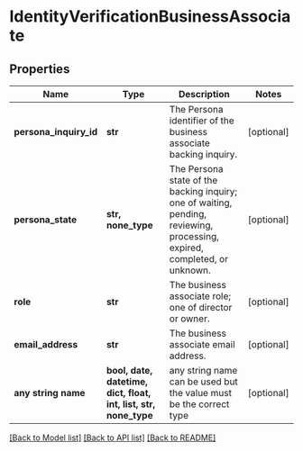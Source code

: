 # IdentityVerificationBusinessAssociate


## Properties
Name | Type | Description | Notes
------------ | ------------- | ------------- | -------------
**persona_inquiry_id** | **str** | The Persona identifier of the business associate backing inquiry. | [optional] 
**persona_state** | **str, none_type** | The Persona state of the backing inquiry; one of waiting, pending, reviewing, processing, expired, completed, or unknown. | [optional] 
**role** | **str** | The business associate role; one of director or owner. | [optional] 
**email_address** | **str** | The business associate email address. | [optional] 
**any string name** | **bool, date, datetime, dict, float, int, list, str, none_type** | any string name can be used but the value must be the correct type | [optional]

[[Back to Model list]](../README.md#documentation-for-models) [[Back to API list]](../README.md#documentation-for-api-endpoints) [[Back to README]](../README.md)


